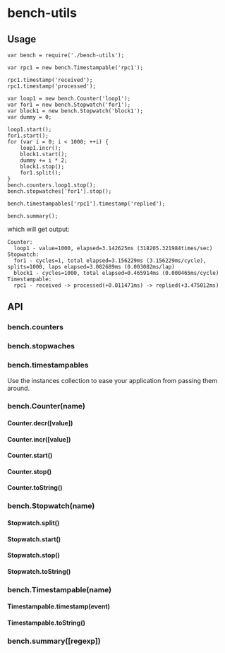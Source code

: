 # bench-utils

## Usage
```
var bench = require('./bench-utils');

var rpc1 = new bench.Timestampable('rpc1');

rpc1.timestamp('received');
rpc1.timestamp('processed');

var loop1 = new bench.Counter('loop1');
var for1 = new bench.Stopwatch('for1');
var block1 = new bench.Stopwatch('block1');
var dummy = 0;

loop1.start();
for1.start();
for (var i = 0; i < 1000; ++i) {
    loop1.incr();
    block1.start();
    dummy += i * 2;
    block1.stop();
    for1.split();
}
bench.counters.loop1.stop();
bench.stopwatches['for1'].stop();

bench.timestampables['rpc1'].timestamp('replied');

bench.summary();
```
which will get output:
```
Counter:
  loop1 - value=1000, elapsed=3.142625ms (318205.321984times/sec)
Stopwatch:
  for1 - cycles=1, total elapsed=3.156229ms (3.156229ms/cycle), splits=1000, laps elapsed=3.082689ms (0.003082ms/lap)
  block1 - cycles=1000, total elapsed=0.465914ms (0.000465ms/cycle)
Timestampable:
  rpc1 - received -> processed(+0.011471ms) -> replied(+3.475012ms)
```

## API
### bench.counters
### bench.stopwaches
### bench.timestampables
Use the instances collection to ease your application from passing
them around.
### bench.Counter(name)
#### Counter.decr([value])
#### Counter.incr([value])
#### Counter.start()
#### Counter.stop()
#### Counter.toString()
### bench.Stopwatch(name)
#### Stopwatch.split()
#### Stopwatch.start()
#### Stopwatch.stop()
#### Stopwatch.toString()
### bench.Timestampable(name)
#### Timestampable.timestamp(event)
#### Timestampable.toString()
### bench.summary([regexp])
